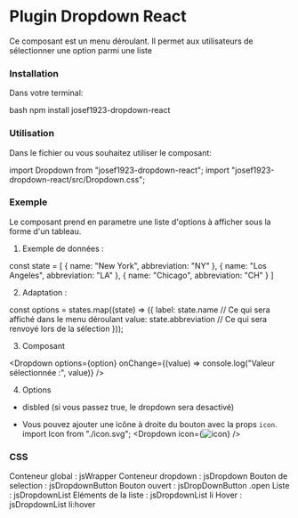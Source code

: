 # Plugin Dropdown React

Ce composant est un menu déroulant.
Il permet aux utilisateurs de sélectionner une option parmi une liste

### Installation ###

Dans votre terminal:

bash
npm install josef1923-dropdown-react

### Utilisation ###

Dans le fichier ou vous souhaitez utiliser le composant:

import Dropdown from "josef1923-dropdown-react";
import "josef1923-dropdown-react/src/Dropdown.css";


### Exemple ###

Le composant prend en parametre une liste d'options à afficher sous la forme d'un tableau.

1. Exemple de données :

const state = [
  { name: "New York", abbreviation: "NY" },
  { name: "Los Angeles", abbreviation: "LA" },
  { name: "Chicago", abbreviation: "CH" }
]

2. Adaptation :

const options = states.map((state) => ({
  label: state.name               // Ce qui sera affiché dans le menu déroulant
  value: state.abbreviation       // Ce qui sera renvoyé lors de la sélection
}));

3. Composant 

<Dropdown 
options={option} 
onChange={(value) =>  console.log("Valeur sélectionnée :", value)}
/>

4. Options

  - disbled (si vous passez true, le dropdown sera desactivé)
  <Dropdown options={options} disabled={true} />

  - Vous pouvez ajouter une icône à droite du bouton avec la props `icon`.
  import Icon from "./icon.svg";
  <Dropdown
  icon={<img src={icon} alt="icon" />}
  />


### CSS ###

Conteneur global : jsWrapper
Conteneur dropdown : jsDropdown
Bouton de selection : jsDropdownButton
Bouton ouvert : jsDropDownButton .open
Liste : jsDropdownList
Eléments de la liste : jsDropdownList li
Hover : jsDropdownList li:hover
